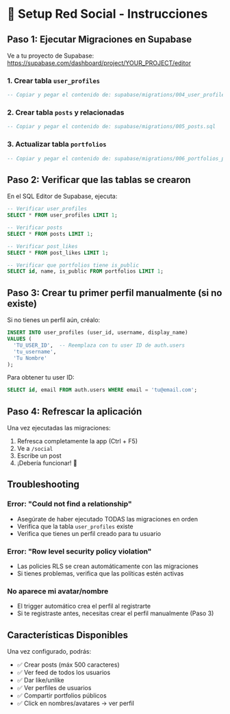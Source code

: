 # 🚀 Setup Red Social - Instrucciones

## Paso 1: Ejecutar Migraciones en Supabase

Ve a tu proyecto de Supabase: https://supabase.com/dashboard/project/YOUR_PROJECT/editor

### 1. Crear tabla `user_profiles`

```sql
-- Copiar y pegar el contenido de: supabase/migrations/004_user_profiles.sql
```

### 2. Crear tabla `posts` y relacionadas

```sql
-- Copiar y pegar el contenido de: supabase/migrations/005_posts.sql
```

### 3. Actualizar tabla `portfolios`

```sql
-- Copiar y pegar el contenido de: supabase/migrations/006_portfolios_public.sql
```

## Paso 2: Verificar que las tablas se crearon

En el SQL Editor de Supabase, ejecuta:

```sql
-- Verificar user_profiles
SELECT * FROM user_profiles LIMIT 1;

-- Verificar posts
SELECT * FROM posts LIMIT 1;

-- Verificar post_likes
SELECT * FROM post_likes LIMIT 1;

-- Verificar que portfolios tiene is_public
SELECT id, name, is_public FROM portfolios LIMIT 1;
```

## Paso 3: Crear tu primer perfil manualmente (si no existe)

Si no tienes un perfil aún, créalo:

```sql
INSERT INTO user_profiles (user_id, username, display_name)
VALUES (
  'TU_USER_ID',  -- Reemplaza con tu user ID de auth.users
  'tu_username',
  'Tu Nombre'
);
```

Para obtener tu user ID:
```sql
SELECT id, email FROM auth.users WHERE email = 'tu@email.com';
```

## Paso 4: Refrescar la aplicación

Una vez ejecutadas las migraciones:
1. Refresca completamente la app (Ctrl + F5)
2. Ve a `/social`
3. Escribe un post
4. ¡Debería funcionar! 🎉

## Troubleshooting

### Error: "Could not find a relationship"
- Asegúrate de haber ejecutado TODAS las migraciones en orden
- Verifica que la tabla `user_profiles` existe
- Verifica que tienes un perfil creado para tu usuario

### Error: "Row level security policy violation"
- Las policies RLS se crean automáticamente con las migraciones
- Si tienes problemas, verifica que las políticas estén activas

### No aparece mi avatar/nombre
- El trigger automático crea el perfil al registrarte
- Si te registraste antes, necesitas crear el perfil manualmente (Paso 3)

## Características Disponibles

Una vez configurado, podrás:
- ✅ Crear posts (máx 500 caracteres)
- ✅ Ver feed de todos los usuarios
- ✅ Dar like/unlike
- ✅ Ver perfiles de usuarios
- ✅ Compartir portfolios públicos
- ✅ Click en nombres/avatares → ver perfil


